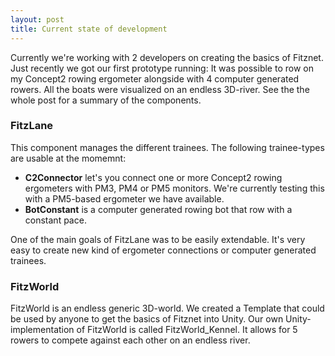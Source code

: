 ```yaml
---
layout: post
title: Current state of development
---
```


Currently we're working with 2 developers on creating the basics of Fitznet. Just recently we got our first prototype running:
It was possible to row on my Concept2 rowing ergometer alongside with 4 computer generated rowers. All the boats were visualized on an endless 3D-river. See the the whole post for a summary of the components.

<!-- BREAK -->

### FitzLane
This component manages the different trainees. The following trainee-types are usable at the momemnt:

* **C2Connector** let's you connect one or more Concept2 rowing ergometers with PM3, PM4 or PM5 monitors. We're currently testing this with a PM5-based ergometer we have available.
* **BotConstant** is a computer generated rowing bot that row with a constant pace.

One of the main goals of FitzLane was to be easily extendable. It's very easy to create new kind of ergometer connections or computer generated trainees.

### FitzWorld
FitzWorld is an endless generic 3D-world. We created a Template that could be used by anyone to get the basics of Fitznet into Unity.
Our own Unity-implementation of FitzWorld is called FitzWorld_Kennel. It allows for 5 rowers to compete against each other on an endless river.
